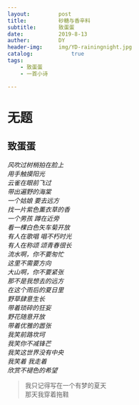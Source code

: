 ```yaml
---
layout:         post
title:          砂糖与香辛料
subtitle:       致蛋蛋
date:           2019-8-13
auther:         DY
header-img:     img/YD-rainingnight.jpg
catalog:            true
tags:
    - 致蛋蛋
    - 一首小诗

---
```


# 无题
## 致蛋蛋

*风吹过树梢拍在脸上*  
*用手触摸阳光*  
*云雀在眼前飞过*  
*带出遍野的海棠*  
*一个姑娘     要去远方*  
*找一片紫色薰衣草的香*  
*一个男孩     蹲在近旁*  
*看一棵白色矢车菊开放*  
*有人在歌唱      唱不朽时光*  
*有人在称颂      颂青春很长*  
*流水啊，你不要匆忙*  
*这里不需要方向*  
*大山啊，你不要紧张*  
*那不是我想去的远方*  
*在这个雨后的夏日里*  
*野草肆意生长*  
*带着琐碎的狂妄*  
*野花随意开放*  
*带着优雅的嚣张*  
*我笑前路坎坷*  
*我笑你不减锋芒*  
*我笑这世界没有中央*  
*我笑着     我走着*  
*欣赏不褪色的希望*

> 我只记得写在一个有梦的夏天  
> 那天我穿着拖鞋  
